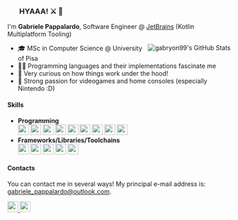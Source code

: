 <div>
    <img width="16" align="left" src='https://66.media.tumblr.com/e35cda5ad297e1a0bbcb83257f91ccf1/tumblr_ml5gbqTWeO1rfjowdo1_500.gif' />
    <h3>&nbsp; HYAAA! ⚔️ 👋</h3>
</div>

I'm **Gabriele Pappalardo**, Software Engineer @ <a href="https://jetbrains.com">JetBrains</a> (Kotlin Multiplatform Tooling)

<img src="https://github-readme-stats.vercel.app/api?username=gabryon99&show_icons=true&theme=radical" alt="gabryon99's GitHub Stats" align='right'/>

<ul>
    <li>🎓 MSc in Computer Science @ University of Pisa</li>
    <li>👨‍💻 Programming languages and their implementations fascinate me</li>
    <li>💭 Very curious on how things work under the hood!</li>
    <li>👾 Strong passion for videogames and home consoles (especially Nintendo :D)</li>
</ul>

#### Skills

<ul>
    <li>
        <b>Programming</b>
        <br>
        <img src='https://cdn.jsdelivr.net/gh/devicons/devicon/icons/c/c-original.svg' height='24'>
        <img src='https://cdn.jsdelivr.net/gh/devicons/devicon/icons/cplusplus/cplusplus-original.svg' height='24'>
        <img src='https://cdn.jsdelivr.net/gh/devicons/devicon/icons/java/java-original.svg' height='24'>
        <img src='https://cdn.jsdelivr.net/gh/devicons/devicon/icons/kotlin/kotlin-original.svg' height='24'>
        <img src='https://cdn.jsdelivr.net/gh/devicons/devicon/icons/ocaml/ocaml-original.svg' height='24'>
        <img src='https://cdn.jsdelivr.net/gh/devicons/devicon/icons/lua/lua-original.svg' height='24'>
        <img src='https://cdn.jsdelivr.net/gh/devicons/devicon/icons/python/python-original.svg' height='24'>
        <img src='https://cdn.jsdelivr.net/gh/devicons/devicon/icons/javascript/javascript-original.svg' height='24'>
        <img src='https://cdn.jsdelivr.net/gh/devicons/devicon/icons/typescript/typescript-original.svg' height='24'>
    </li>
    <li>
        <b>Frameworks/Libraries/Toolchains</b>
        <br>
        <img src='https://llvm.org/img/DragonMedium.png' height='24'>
        <img src='https://dashboard.snapcraft.io/site_media/appmedia/2018/05/icon_QyS3RIm.png' height='24'>
        <img src='https://cdn.jsdelivr.net/gh/devicons/devicon/icons/unity/unity-original.svg' height='24'>
        <img src='https://cdn.jsdelivr.net/gh/devicons/devicon/icons/android/android-original.svg' height='24'>
        <img src='https://cdn.jsdelivr.net/gh/devicons/devicon/icons/flask/flask-original.svg' height='24'>
    </li>
</ul>

#### Contacts

You can contact me in several ways! My principal e-mail address is: <a href="mailto:gabriele_pappalardo@outlook.com">gabriele_pappalardo@outlook.com</a>.

<span>
<a href="https://www.linkedin.com/in/gabryon99/">
    <img height=24" src="https://cdn2.iconfinder.com/data/icons/social-icon-3/512/social_style_3_in-306.png"/>
</a>
<a href="https://gabryon.me">
    <img height=24" src="https://cdn0.iconfinder.com/data/icons/user-interface-2063/24/UI_Essential_icon_expanded-16-128.png"/>
</a>
</span>
